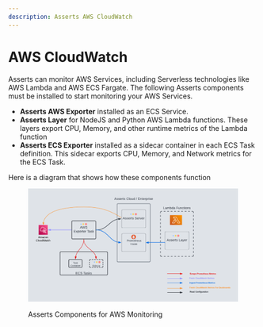 ```yaml
---
description: Asserts AWS CloudWatch
---
```


# AWS CloudWatch

Asserts can monitor AWS Services, including Serverless technologies like AWS Lambda and AWS ECS Fargate. The following Asserts components must be installed to start monitoring your AWS Services.

* **Asserts AWS Exporter** installed as an ECS Service.
* **Asserts Layer** for NodeJS and Python AWS Lambda functions. These layers export CPU,  Memory, and other runtime metrics of the Lambda function
* **Asserts ECS Exporter** installed as a sidecar container in each ECS Task definition. This sidecar exports CPU, Memory, and Network metrics for the ECS Task.

Here is a diagram that shows how these components function

<figure><img src="../../.gitbook/assets/AWS_Monitoring_Architecture_Nicer (1).png" alt=""><figcaption><p>Asserts Components for AWS Monitoring</p></figcaption></figure>
